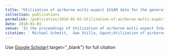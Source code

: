 ```yaml
---
title: "Utilization of airborne multi-aspect InSAR data for the generation of urban ortho-images"
collection: publications
permalink: /publication/2010-01-01-Utilization-of-airborne-multi-aspect-InSAR-data-for-the-generation-of-urban-ortho-images
date: 2010-01-01
venue: 'In the proceedings of Utilization of airborne multi-aspect InSAR data for the generation of urban ortho-images'
citation: ' Michael Schmitt,  Uwe Stilla, &quot;Utilization of airborne multi-aspect InSAR data for the generation of urban ortho-images.&quot; In the proceedings of Utilization of airborne multi-aspect InSAR data for the generation of urban ortho-images, 2010.'
---
```

Use [Google Scholar](https://scholar.google.com/scholar?q=Utilization+of+airborne+multi+aspect+InSAR+data+for+the+generation+of+urban+ortho+images){:target="_blank"} for full citation